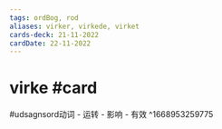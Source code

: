 ```yaml
---
tags: ordBog, rod
aliases: virker, virkede, virket
cards-deck: 21-11-2022
cardDate: 22-11-2022
---
```


# virke #card 

#udsagnsord动词 
	- 运转
	- 影响
	- 有效
^1668953259775
